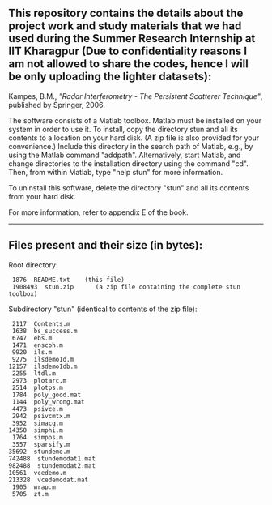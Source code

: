 ## This repository contains the details about the project work and study materials that we had used during the Summer Research Internship at IIT Kharagpur (Due to confidentiality reasons I am not allowed to share the codes, hence I will be only uploading the lighter datasets):

Kampes, B.M., _"Radar Interferometry - The Persistent Scatterer Technique"_, published by Springer, 2006.

The software consists of a Matlab toolbox.  Matlab must be installed on your system in order to use it.  To install, copy the directory stun and all its contents to a location on your hard disk.  (A zip file is also provided for your convenience.)  Include this directory in the search path of Matlab, e.g., by using the Matlab command "addpath".  Alternatively, start Matlab, and change directories to the installation directory using the command "cd".  Then, from within Matlab, type "help stun" for more information.

To uninstall this software, delete the directory "stun" and all its contents from your hard disk.

For more information, refer to appendix E of the book.



------------------------------------------
Files present and their size (in bytes):
------------------------------------------

Root directory:

     1876  README.txt    (this file)
     1908493  stun.zip      (a zip file containing the complete stun toolbox)


Subdirectory "stun" (identical to contents of the zip file):

     2117  Contents.m
     1638  bs_success.m
     6747  ebs.m
     1471  enscoh.m
     9920  ils.m
     9275  ilsdemo1d.m
    12157  ilsdemo1db.m
     2255  ltdl.m
     2973  plotarc.m
     2514  plotps.m
     1784  poly_good.mat
     1144  poly_wrong.mat
     4473  psivce.m
     2942  psivcmtx.m
     3952  simacq.m
    14350  simphi.m
     1764  simpos.m
     3557  sparsify.m
    35692  stundemo.m
    742488  stundemodat1.mat
    982488  stundemodat2.mat
    10561  vcedemo.m
    213328  vcedemodat.mat
     1905  wrap.m
     5705  zt.m
